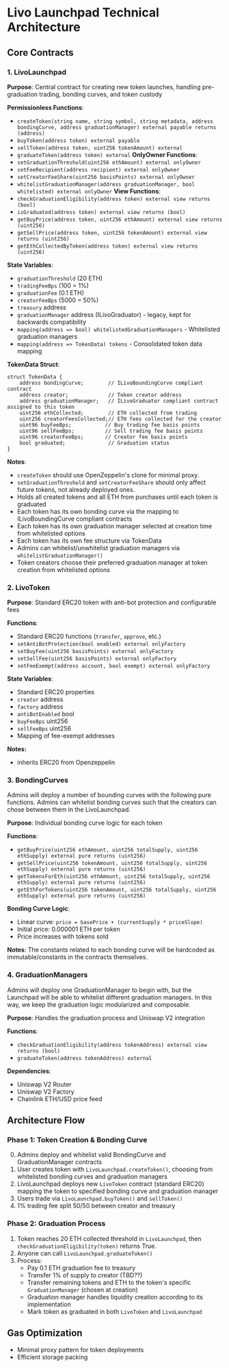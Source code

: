 # Livo Launchpad Technical Architecture

## Core Contracts

### 1. LivoLaunchpad
**Purpose**: Central contract for creating new token launches, handling pre-graduation trading, bonding curves, and token custody

**Permissionless Functions**:
- `createToken(string name, string symbol, string metadata, address bondingCurve, address graduationManager) external payable returns (address)`
- `buyToken(address token) external payable`
- `sellToken(address token, uint256 tokenAmount) external`
- `graduateToken(address token) external`
**OnlyOwner Functions**:
- `setGraduationThreshold(uint256 ethAmount) external onlyOwner`
- `setFeeRecipient(address recipient) external onlyOwner`
- `setCreatorFeeShare(uint256 basisPoints) external onlyOwner`
- `whitelistGraduationManager(address graduationManager, bool whitelisted) external onlyOwner`
**View Functions**:
- `checkGraduationEligibility(address token) external view returns (bool)`
- `isGraduated(address token) external view returns (bool)`
- `getBuyPrice(address token, uint256 ethAmount) external view returns (uint256)`
- `getSellPrice(address token, uint256 tokenAmount) external view returns (uint256)`
- `getEthCollectedByToken(address token) external view returns (uint256)`

**State Variables**:
- `graduationThreshold` (20 ETH)
- `tradingFeeBps` (100 = 1%)
- `graduationFee` (0.1 ETH)
- `creatorFeeBps` (5000 = 50%)
- `treasury` address
- `graduationManager` address (ILivoGraduator) - legacy, kept for backwards compatibility
- `mapping(address => bool) whitelistedGraduationManagers` - Whitelisted graduation managers
- `mapping(address => TokenData) tokens` - Consolidated token data mapping

**TokenData Struct**:
```solidity
struct TokenData {
    address bondingCurve;        // ILivoBoundingCurve compliant contract
    address creator;             // Token creator address
    address graduationManager;   // ILivoGraduator compliant contract assigned to this token
    uint256 ethCollected;        // ETH collected from trading
    uint256 creatorFeesCollected;// ETH fees collected for the creator
    uint96 buyFeeBps;           // Buy trading fee basis points
    uint96 sellFeeBps;          // Sell trading fee basis points
    uint96 creatorFeeBps;       // Creator fee basis points
    bool graduated;              // Graduation status
}
```

**Notes**:
- `createToken` should use OpenZeppelin's clone for minimal proxy.
- `setGraduationThreshold` and `setCreatorFeeShare` should only affect future tokens, not already deployed ones.
- Holds all created tokens and all ETH from purchases until each token is graduated
- Each token has its own bonding curve via the mapping to ILivoBoundingCurve compliant contracts
- Each token has its own graduation manager selected at creation time from whitelisted options
- Each token has its own fee structure via TokenData
- Admins can whitelist/unwhitelist graduation managers via `whitelistGraduationManager()`
- Token creators choose their preferred graduation manager at token creation from whitelisted options

### 2. LivoToken

**Purpose**: Standard ERC20 token with anti-bot protection and configurable fees

**Functions**:
- Standard ERC20 functions (`transfer`, `approve`, etc.)
- `setAntiBotProtection(bool enabled) external onlyFactory`
- `setBuyFee(uint256 basisPoints) external onlyFactory`
- `setSellFee(uint256 basisPoints) external onlyFactory`
- `setFeeExempt(address account, bool exempt) external onlyFactory`

**State Variables**:
- Standard ERC20 properties
- `creator` address
- `factory` address
- `antiBotEnabled` bool
- `buyFeeBps` uint256
- `sellFeeBps` uint256
- Mapping of fee-exempt addresses

**Notes:** 
- inherits ERC20 from Openzeppelin 

### 3. BondingCurves

Admins will deploy a number of bounding curves with the following pure functions. Admins can whitelist bonding curves such that the creators can chose between them in the LivoLaunchpad.

**Purpose**: Individual bonding curve logic for each token

**Functions**:
- `getBuyPrice(uint256 ethAmount, uint256 totalSupply, uint256 ethSupply) external pure returns (uint256)`
- `getSellPrice(uint256 tokenAmount, uint256 totalSupply, uint256 ethSupply) external pure returns (uint256)`
- `getTokensForEth(uint256 ethAmount, uint256 totalSupply, uint256 ethSupply) external pure returns (uint256)`
- `getEthForTokens(uint256 tokenAmount, uint256 totalSupply, uint256 ethSupply) external pure returns (uint256)`

**Bonding Curve Logic**:
- Linear curve: `price = basePrice + (currentSupply * priceSlope)`
- Initial price: 0.000001 ETH per token
- Price increases with tokens sold

**Notes**:
The constants related to each bonding curve will be hardcoded as immutable/constants in the contracts themselves.

### 4. GraduationManagers

Admins will deploy one GraduationManager to begin with, but the Launchpad will be able to whitelist different graduation managers. In this way, we keep the graduation logic modularized and composable.

**Purpose**: Handles the graduation process and Uniswap V2 integration

**Functions**:
- `checkGraduationEligibility(address tokenAddress) external view returns (bool)`
- `graduateToken(address tokenAddress) external`

**Dependencies**:
- Uniswap V2 Router
- Uniswap V2 Factory
- Chainlink ETH/USD price feed

## Architecture Flow

### Phase 1: Token Creation & Bonding Curve
0. Admins deploy and whitelist valid BondingCurve and GraduationManager contracts
1. User creates token with `LivoLaunchpad.createToken()`, choosing from whitelisted bonding curves and graduation managers
2. LivoLaunchpad deploys new `LivoToken` contract (standard ERC20) mapping the token to specified bonding curve and graduation manager
3. Users trade via `LivoLaunchpad.buyToken()` and `sellToken()`
4. 1% trading fee split 50/50 between creator and treasury

### Phase 2: Graduation Process
1. Token reaches 20 ETH collected threshold in `LivoLaunchpad`, then `checkGraduationEligibility(token)` returns True.
2. Anyone can call `LivoLaunchpad.graduateToken()`
4. Process:
   - Pay 0.1 ETH graduation fee to treasury
   - Transfer 1% of supply to creator  (TBD??)
   - Transfer remaining tokens and ETH to the token's specific `GraduationManager` (chosen at creation)
   - Graduation manager handles liquidity creation according to its implementation
   - Mark token as graduated in both `LivoToken` and `LivoLaunchpad`

## Gas Optimization

- Minimal proxy pattern for token deployments
- Efficient storage packing